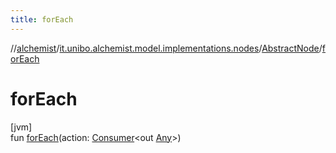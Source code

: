 ```yaml
---
title: forEach
---
```

//[alchemist](../../../index.html)/[it.unibo.alchemist.model.implementations.nodes](../index.html)/[AbstractNode](index.html)/[forEach](for-each.html)



# forEach



[jvm]\
fun [forEach](for-each.html)(action: [Consumer](https://docs.oracle.com/javase/8/docs/api/java/util/function/Consumer.html)<out [Any](https://kotlinlang.org/api/latest/jvm/stdlib/kotlin/-any/index.html)>)




